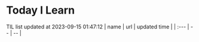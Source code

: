 # Today I Learn 
TIL list updated at 2023-09-15 01:47:12
| name | url | updated time |
| :--- | -- | -- |
